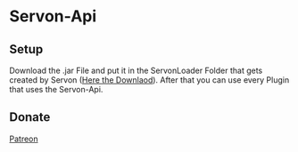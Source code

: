 # Servon-Api
## Setup
Download the .jar File and put it in the ServonLoader Folder that gets created by Servon ([Here the Downlaod]([https://www.google.com](https://github.com/Blonicx/ServonLoader/releases))). After that you can use every Plugin that uses the Servon-Api.

## Donate
[Patreon](https://www.patreon.com/Blonicx)
